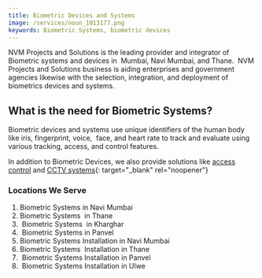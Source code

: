 ```yaml
---
title: Biometric Devices and Systems
image: /services/noun_1013177.png
keywords: Biometric Systems, biometric devices
---
```


NVM Projects and Solutions is the leading provider and integrator of Biometric systems and devices in&nbsp; Mumbai, Navi Mumbai, and Thane.&nbsp; NVM Projects and Solutions business is aiding enterprises and government agencies likewise with the selection, integration, and deployment of biometrics devices and systems.

## What is the need for Biometric Systems?

Biometric devices and systems use unique identifiers of the human body like iris, fingerprint, voice,&nbsp; face, and heart rate to track and evaluate using various tracking, access, and control features.

In addition to Biometric Devices, we also provide solutions like [access control](https://www.nvmpro.online/services/access-control-systems/) and [CCTV systems](https://www.nvmpro.online/services/cctv-security-systems/){: target="_blank" rel="noopener"}

### Locations We Serve

1. Biometric Systems in Navi Mumbai
2. Biometric Systems&nbsp; in Thane
3. &nbsp;Biometric Systems&nbsp; in Kharghar
4. &nbsp;Biometric Systems in Panvel
5. Biometric Systems Installation in Navi Mumbai
6. Biometric Systems&nbsp; Installation in Thane
7. &nbsp;Biometric Systems Installation in Panvel
8. &nbsp;Biometric Systems Installation in Ulwe

&nbsp;
